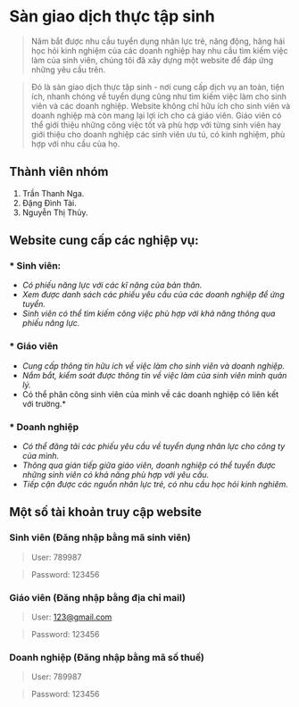 # Sàn giao dịch thực tập sinh

>Năm bắt được nhu cầu tuyển dụng nhân lực trẻ, năng động, hăng hái học hỏi kinh nghiệm của các doanh nghiệp hay nhu cầu tìm kiếm việc làm của sinh viên, chúng tôi đã xây dựng một website để đáp ứng những yêu cầu trên.

>Đó là sàn giao dịch thực tập sinh - nơi cung cấp dịch vụ an toàn, tiện ích, nhanh chóng về tuyển dụng cũng như tìm kiếm việc làm cho sinh viên và các doanh nghiệp. Website không chỉ hữu ích cho sinh viên và doanh nghiệp mà còn mang lại lợi ích cho cả giáo viên. Giáo viên có thể giới thiệu những công việc tốt và phù hợp với từng sinh viên hay giới thiệu cho doanh nghiệp các sinh viên ưu tú, có kinh nghiệm, phù hợp với nhu cầu của họ.


## Thành viên nhóm
1. Trần Thanh Nga.
2. Đặng Đình Tài.
3. Nguyễn Thị Thủy.

## Website cung cấp các nghiệp vụ:
### * Sinh viên:
  * *Có phiếu năng lực với các kĩ năng của bản thân.*
  * *Xem được danh sách các phiếu yêu cầu của các doanh nghiệp để ứng tuyển.*
  * *Sinh viên có thể tìm kiếm công việc phù hợp với khả năng thông qua phiếu năng lực.*

### * Giáo viên
  * *Cung cấp thông tin hữu ích về việc làm cho sinh viên và doanh nghiệp.*
  * *Nắm bắt, kiểm soát được thông tin về việc làm của sinh viên mình quản lý.*
  * Có thể phân công sinh viên của mình về các doanh nghiệp có liên kết với trường.*

### * Doanh nghiệp
  * *Có thể đăng tải các phiếu yêu cầu về tuyển dụng nhân lực cho công ty của mình.*
  * *Thông qua gián tiếp giữa giáo viên, doanh nghiệp có thể tuyển được những sinh viên có khả năng phù hợp với yêu cầu.*
  * *Tiếp cận được các nguồn nhân lực trẻ, có nhu cầu học hỏi kinh nghiêm.*

## Một số tài khoản truy cập website
### Sinh viên (Đăng nhập bằng mã sinh viên)
>User: 789987

>Password: 123456

### Giáo viên (Đăng nhập bằng địa chỉ mail)
>User: 123@gmail.com

>Password: 123456

### Doanh nghiệp (Đăng nhập bằng mã số thuế)
>User: 789987

>Password: 123456

